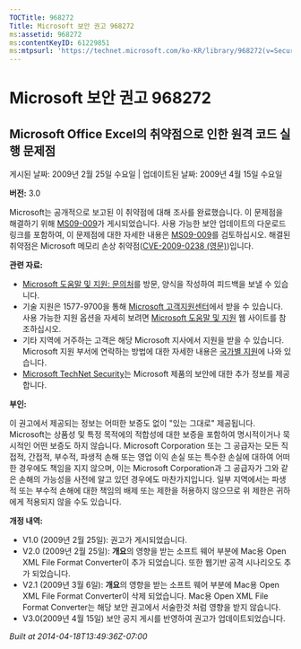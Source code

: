 ```yaml
---
TOCTitle: 968272
Title: Microsoft 보안 권고 968272
ms:assetid: 968272
ms:contentKeyID: 61229851
ms:mtpsurl: 'https://technet.microsoft.com/ko-KR/library/968272(v=Security.10)'
---
```


Microsoft 보안 권고 968272
==========================

Microsoft Office Excel의 취약점으로 인한 원격 코드 실행 문제점
--------------------------------------------------------------

게시된 날짜: 2009년 2월 25일 수요일 | 업데이트된 날짜: 2009년 4월 15일 수요일

**버전:** 3.0

Microsoft는 공개적으로 보고된 이 취약점에 대해 조사를 완료했습니다. 이 문제점을 해결하기 위해 [MS09-009](https://technet.microsoft.com/security/bulletin/ms09-009)가 게시되었습니다. 사용 가능한 보안 업데이트의 다운로드 링크를 포함하여, 이 문제점에 대한 자세한 내용은 [MS09-009](https://technet.microsoft.com/security/bulletin/ms09-009)를 검토하십시오. 해결된 취약점은 Microsoft 메모리 손상 취약점([CVE-2009-0238 (영문)](https://www.cve.mitre.org/cgi-bin/cvename.cgi?name=cve-2009-0238))입니다.

**관련 자료:**

-   [Microsoft 도움말 및 지원: 문의처](https://support.microsoft.com/common/survey.aspx?scid=sw;en;1257&amp;showpage=1&amp;ws=technet&amp;sd=tech)를 방문, 양식을 작성하여 피드백을 보낼 수 있습니다.
-   기술 지원은 1577-9700을 통해 [Microsoft 고객지원센터](https://go.microsoft.com/fwlink/?linkid=21131)에서 받을 수 있습니다. 사용 가능한 지원 옵션을 자세히 보려면 [Microsoft 도움말 및 지원](https://support.microsoft.com/) 웹 사이트를 참조하십시오.
-   기타 지역에 거주하는 고객은 해당 Microsoft 지사에서 지원을 받을 수 있습니다. Microsoft 지원 부서에 연락하는 방법에 대한 자세한 내용은 [국가별 지원](https://go.microsoft.com/fwlink/?linkid=21155)에 나와 있습니다.
-   [Microsoft TechNet Security](https://go.microsoft.com/fwlink/?linkid=21132)는 Microsoft 제품의 보안에 대한 추가 정보를 제공합니다.

**부인:**

이 권고에서 제공되는 정보는 어떠한 보증도 없이 "있는 그대로" 제공됩니다. Microsoft는 상품성 및 특정 목적에의 적합성에 대한 보증을 포함하여 명시적이거나 묵시적인 어떤 보증도 하지 않습니다. Microsoft Corporation 또는 그 공급자는 모든 직접적, 간접적, 부수적, 파생적 손해 또는 영업 이익 손실 또는 특수한 손실에 대하여 어떠한 경우에도 책임을 지지 않으며, 이는 Microsoft Corporation과 그 공급자가 그와 같은 손해의 가능성을 사전에 알고 있던 경우에도 마찬가지입니다. 일부 지역에서는 파생적 또는 부수적 손해에 대한 책임의 배제 또는 제한을 허용하지 않으므로 위 제한은 귀하에게 적용되지 않을 수도 있습니다.

**개정 내역:**

-   V1.0 (2009년 2월 25일): 권고가 게시되었습니다.
-   V2.0 (2009년 2월 25일): **개요**의 영향을 받는 소프트 웨어 부분에 Mac용 Open XML File Format Converter이 추가 되었습니다. 또한 웹기반 공격 시나리오도 추가 되었습니다.
-   V2.1 (2009년 3월 6일): **개요**의 영향을 받는 소프트 웨어 부분에 Mac용 Open XML File Format Converter이 삭제 되었습니다. Mac용 Open XML File Format Converter는 해당 보안 권고에서 서술한것 처럼 영향을 받지 않습니다.
-   V3.0(2009년 4월 15일) 보안 공지 게시를 반영하여 권고가 업데이트되었습니다.

*Built at 2014-04-18T13:49:36Z-07:00*
